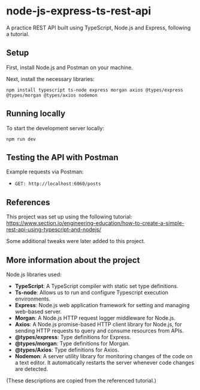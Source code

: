 # node-js-express-ts-rest-api
A practice REST API built using TypeScript, Node.js and Express, following a tutorial.

## Setup

First, install Node.js and Postman on your machine.

Next, install the necessary libraries:
```shell
npm install typescript ts-node express morgan axios @types/express @types/morgan @types/axios nodemon
```

## Running locally

To start the development server locally:
```shell
npm run dev
```

## Testing the API with Postman

Example requests via Postman:
- `GET: http://localhost:6060/posts`

## References

This project was set up using the following tutorial: https://www.section.io/engineering-education/how-to-create-a-simple-rest-api-using-typescript-and-nodejs/

Some additional tweaks were later added to this project.

## More information about the project

Node.js libraries used:
- <b>TypeScript</b>: A TypeScript compiler with static set type definitions.
- <b>Ts-node</b>: Allows us to run and configure Typescript execution environments.
- <b>Express</b>: Node.js web application framework for setting and managing web-based server.
- <b>Morgan</b>: A Node.js HTTP request logger middleware for Node.js.
- <b>Axios</b>: A Node.js promise-based HTTP client library for Node.js, for sending HTTP requests to query and consume resources from APIs.
- <b>@types/express</b>: Type definitions for Express.
- <b>@types/morgan</b>: Type definitions for Morgan.
- <b>@types/Axios</b>: Type definitions for Axios.
- <b>Nodemon</b>: A server utility library for monitoring changes of the code on a text editor. It automatically restarts the server whenever code changes are detected.

(These descriptions are copied from the referenced tutorial.)
